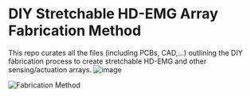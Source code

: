 # DIY Stretchable HD-EMG Array Fabrication Method
This repo curates all the files (including PCBs, CAD,...) outlining the DIY fabrication process to create stretchable HD-EMG and other sensing/actuation arrays.
![image](https://github.com/rejinjohnvarghese/Stretchable-HMI-Array/assets/56391645/a854c625-dbdc-485c-b227-d1724c3dc677)



![Fabrication Method](https://github.com/rejinjohnvarghese/Stretchable-HMI-Array/assets/56391645/ff992e03-cf32-4cb2-9947-52f51881f52a)

